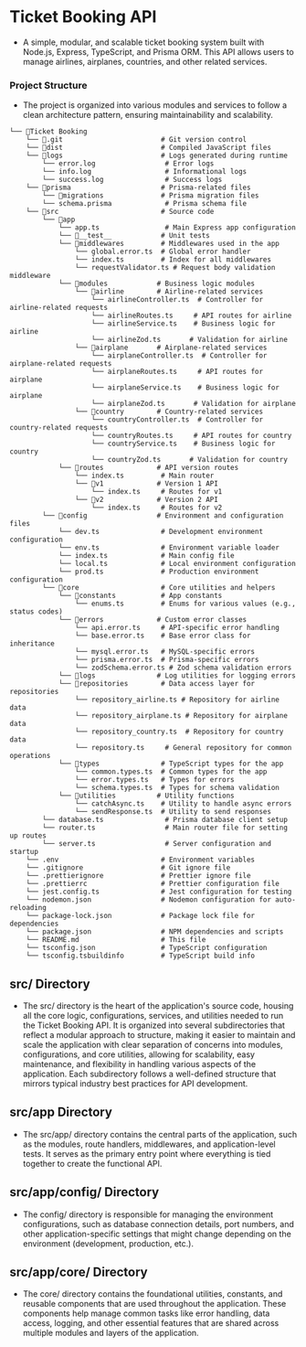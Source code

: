 # Ticket Booking API

- A simple, modular, and scalable ticket booking system built with Node.js, Express, TypeScript, and Prisma ORM. This API allows users to manage airlines, airplanes, countries, and other related services.

### Project Structure

- The project is organized into various modules and services to follow a clean architecture pattern, ensuring maintainability and scalability.

```
└── 📁Ticket Booking
    └── 📁.git                        # Git version control
    └── 📁dist                        # Compiled JavaScript files
    └── 📁logs                        # Logs generated during runtime
        └── error.log                 # Error logs
        └── info.log                  # Informational logs
        └── success.log               # Success logs
    └── 📁prisma                      # Prisma-related files
        └── 📁migrations              # Prisma migration files
        └── schema.prisma             # Prisma schema file
    └── 📁src                         # Source code
        └── 📁app
            └── app.ts                # Main Express app configuration
            └── 📁__test__            # Unit tests
            └── 📁middlewares         # Middlewares used in the app
                └── global.error.ts  # Global error handler
                └── index.ts         # Index for all middlewares
                └── requestValidator.ts # Request body validation middleware
            └── 📁modules            # Business logic modules
                └── 📁airline        # Airline-related services
                    └── airlineController.ts  # Controller for airline-related requests
                    └── airlineRoutes.ts     # API routes for airline
                    └── airlineService.ts    # Business logic for airline
                    └── airlineZod.ts       # Validation for airline
                └── 📁airplane       # Airplane-related services
                    └── airplaneController.ts  # Controller for airplane-related requests
                    └── airplaneRoutes.ts     # API routes for airplane
                    └── airplaneService.ts    # Business logic for airplane
                    └── airplaneZod.ts       # Validation for airplane
                └── 📁country        # Country-related services
                    └── countryController.ts  # Controller for country-related requests
                    └── countryRoutes.ts     # API routes for country
                    └── countryService.ts    # Business logic for country
                    └── countryZod.ts       # Validation for country
            └── 📁routes             # API version routes
                └── index.ts         # Main router
                └── 📁v1             # Version 1 API
                    └── index.ts     # Routes for v1
                └── 📁v2             # Version 2 API
                    └── index.ts     # Routes for v2
        └── 📁config                 # Environment and configuration files
            └── dev.ts               # Development environment configuration
            └── env.ts               # Environment variable loader
            └── index.ts             # Main config file
            └── local.ts             # Local environment configuration
            └── prod.ts              # Production environment configuration
        └── 📁core                    # Core utilities and helpers
            └── 📁constants           # App constants
                └── enums.ts         # Enums for various values (e.g., status codes)
            └── 📁errors             # Custom error classes
                └── api.error.ts     # API-specific error handling
                └── base.error.ts    # Base error class for inheritance
                └── mysql.error.ts   # MySQL-specific errors
                └── prisma.error.ts  # Prisma-specific errors
                └── zodSchema.error.ts # Zod schema validation errors
            └── 📁logs               # Log utilities for logging errors
            └── 📁repositories        # Data access layer for repositories
                └── repository_airline.ts # Repository for airline data
                └── repository_airplane.ts # Repository for airplane data
                └── repository_country.ts  # Repository for country data
                └── repository.ts     # General repository for common operations
            └── 📁types               # TypeScript types for the app
                └── common.types.ts  # Common types for the app
                └── error.types.ts   # Types for errors
                └── schema.types.ts  # Types for schema validation
            └── 📁utilities          # Utility functions
                └── catchAsync.ts    # Utility to handle async errors
                └── sendResponse.ts  # Utility to send responses
        └── database.ts               # Prisma database client setup
        └── router.ts                 # Main router file for setting up routes
        └── server.ts                 # Server configuration and startup
    └── .env                         # Environment variables
    └── .gitignore                   # Git ignore file
    └── .prettierignore              # Prettier ignore file
    └── .prettierrc                  # Prettier configuration file
    └── jest.config.ts               # Jest configuration for testing
    └── nodemon.json                 # Nodemon configuration for auto-reloading
    └── package-lock.json            # Package lock file for dependencies
    └── package.json                 # NPM dependencies and scripts
    └── README.md                    # This file
    └── tsconfig.json                # TypeScript configuration
    └── tsconfig.tsbuildinfo         # TypeScript build info

```

## src/ Directory

- The src/ directory is the heart of the application's source code, housing all the core logic, configurations, services, and utilities needed to run the Ticket Booking API. It is organized into several subdirectories that reflect a modular approach to structure, making it easier to maintain and scale the application with clear separation of concerns into modules, configurations, and core utilities, allowing for scalability, easy maintenance, and flexibility in handling various aspects of the application. Each subdirectory follows a well-defined structure that mirrors typical industry best practices for API development.

## src/app Directory

- The src/app/ directory contains the central parts of the application, such as the modules, route handlers, middlewares, and application-level tests. It serves as the primary entry point where everything is tied together to create the functional API.

## src/app/config/ Directory

- The config/ directory is responsible for managing the environment configurations, such as database connection details, port numbers, and other application-specific settings that might change depending on the environment (development, production, etc.).

## src/app/core/ Directory

- The core/ directory contains the foundational utilities, constants, and reusable components that are used throughout the application. These components help manage common tasks like error handling, data access, logging, and other essential features that are shared across multiple modules and layers of the application.
